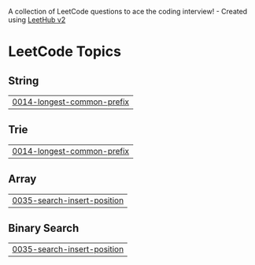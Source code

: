 A collection of LeetCode questions to ace the coding interview! - Created using [LeetHub v2](https://github.com/arunbhardwaj/LeetHub-2.0)
<!---LeetCode Topics Start-->
# LeetCode Topics
## String
|  |
| ------- |
| [0014-longest-common-prefix](https://github.com/Rigved-Harmalkar/LeetCode/tree/master/0014-longest-common-prefix) |
## Trie
|  |
| ------- |
| [0014-longest-common-prefix](https://github.com/Rigved-Harmalkar/LeetCode/tree/master/0014-longest-common-prefix) |
## Array
|  |
| ------- |
| [0035-search-insert-position](https://github.com/Rigved-Harmalkar/LeetCode/tree/master/0035-search-insert-position) |
## Binary Search
|  |
| ------- |
| [0035-search-insert-position](https://github.com/Rigved-Harmalkar/LeetCode/tree/master/0035-search-insert-position) |
<!---LeetCode Topics End-->